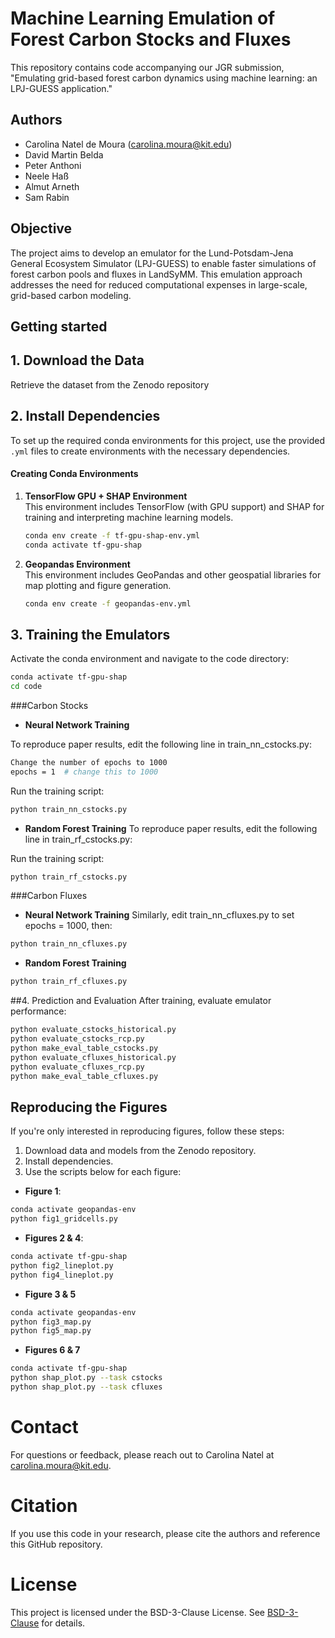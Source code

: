 # Machine Learning Emulation of Forest Carbon Stocks and Fluxes

This repository contains code accompanying our JGR submission, "Emulating grid-based forest carbon dynamics using machine learning: an LPJ-GUESS application."

## Authors 
- Carolina Natel de Moura ([carolina.moura@kit.edu](mailto:carolina.moura@kit.edu))
- David Martin Belda  
- Peter Anthoni  
- Neele Haß  
- Almut Arneth  
- Sam Rabin

## Objective
The project aims to develop an emulator for the Lund-Potsdam-Jena General Ecosystem Simulator (LPJ-GUESS) to enable faster simulations of forest carbon pools and fluxes in LandSyMM. This emulation approach addresses the need for reduced computational expenses in large-scale, grid-based carbon modeling.

## Getting started

## 1. Download the Data

Retrieve the dataset from the Zenodo repository

## 2. Install Dependencies

To set up the required conda environments for this project, use the provided `.yml` files to create environments with the necessary dependencies.

#### Creating Conda Environments

1. **TensorFlow GPU + SHAP Environment**  
   This environment includes TensorFlow (with GPU support) and SHAP for training and interpreting machine learning models.

   ```bash
   conda env create -f tf-gpu-shap-env.yml
   conda activate tf-gpu-shap
   ```

2. **Geopandas Environment**  
   This environment includes GeoPandas and other geospatial libraries for map plotting and figure generation.

    ```bash
    conda env create -f geopandas-env.yml
    ```
## 3. Training the Emulators

Activate the conda environment and navigate to the code directory:

```bash
conda activate tf-gpu-shap
cd code
```

###Carbon Stocks

- **Neural Network Training**

To reproduce paper results, edit the following line in train_nn_cstocks.py:

```bash
Change the number of epochs to 1000
epochs = 1  # change this to 1000
```
Run the training script:

```bash
python train_nn_cstocks.py
```
- **Random Forest Training**
To reproduce paper results, edit the following line in train_rf_cstocks.py:

Run the training script:
```bash
python train_rf_cstocks.py
```

###Carbon Fluxes
- **Neural Network Training**
Similarly, edit train_nn_cfluxes.py to set epochs = 1000, then:

```bash
python train_nn_cfluxes.py
```
- **Random Forest Training**
```bash
python train_rf_cfluxes.py
```
##4. Prediction and Evaluation
After training, evaluate emulator performance:
```bash
python evaluate_cstocks_historical.py
python evaluate_cstocks_rcp.py
python make_eval_table_cstocks.py
python evaluate_cfluxes_historical.py
python evaluate_cfluxes_rcp.py
python make_eval_table_cfluxes.py

```
## Reproducing the Figures

If you're only interested in reproducing figures, follow these steps:

1. Download data and models from the Zenodo repository.
2. Install dependencies.
3. Use the scripts below for each figure:

- **Figure 1**:
```bash
conda activate geopandas-env
python fig1_gridcells.py 
```
- **Figures 2 & 4**:
```bash
conda activate tf-gpu-shap
python fig2_lineplot.py
python fig4_lineplot.py
```
- **Figure 3 & 5**
```bash
conda activate geopandas-env
python fig3_map.py
python fig5_map.py
```
- **Figures 6 & 7**
```bash
conda activate tf-gpu-shap
python shap_plot.py --task cstocks
python shap_plot.py --task cfluxes
```

# Contact

For questions or feedback, please reach out to Carolina Natel at carolina.moura@kit.edu.

# Citation

If you use this code in your research, please cite the authors and reference this GitHub repository.

# License 

This project is licensed under the BSD-3-Clause License. See [BSD-3-Clause](https://opensource.org/license/BSD-3-Clause) for details.
